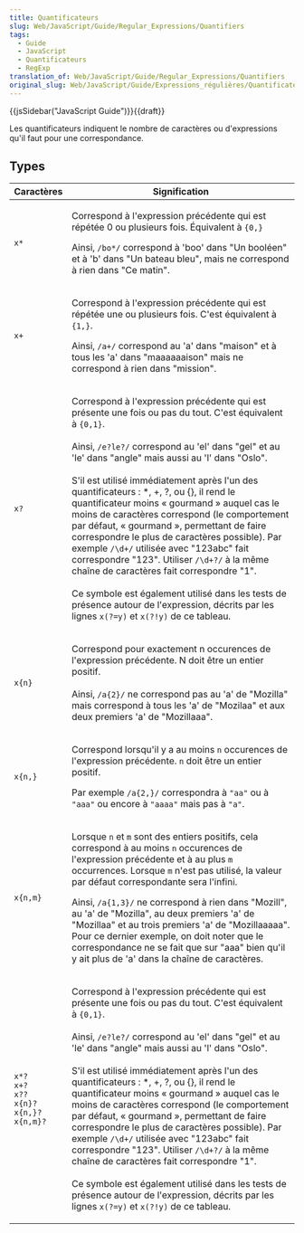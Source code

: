 ```yaml
---
title: Quantificateurs
slug: Web/JavaScript/Guide/Regular_Expressions/Quantifiers
tags:
  - Guide
  - JavaScript
  - Quantificateurs
  - RegExp
translation_of: Web/JavaScript/Guide/Regular_Expressions/Quantifiers
original_slug: Web/JavaScript/Guide/Expressions_régulières/Quantificateurs
---
```

{{jsSidebar("JavaScript Guide")}}{{draft}}

Les quantificateurs indiquent le nombre de caractères ou d'expressions qu'il faut pour une correspondance.

## Types

<table class="standard-table">
  <thead>
    <tr>
      <th scope="col">Caractères</th>
      <th scope="col">Signification</th>
    </tr>
  </thead>
  <tbody>
    <tr>
      <td><code>x*</code></td>
      <td>
        <p>
          Correspond à l'expression précédente qui est répétée 0 ou plusieurs
          fois. Équivalent à <code>{0,}</code>
        </p>
        <p>
          Ainsi, <code>/bo*/</code> correspond à 'boo' dans "Un booléen" et à
          'b' dans "Un bateau bleu", mais ne correspond à rien dans "Ce matin".
        </p>
      </td>
    </tr>
    <tr>
      <td><code>x+</code></td>
      <td>
        <p>
          Correspond à l'expression précédente qui est répétée une ou plusieurs
          fois. C'est équivalent à <code>{1,}</code>.
        </p>
        <p>
          Ainsi, <code>/a+/</code> correspond au 'a' dans "maison" et à tous les
          'a' dans "maaaaaaison" mais ne correspond à rien dans "mission".
        </p>
      </td>
    </tr>
    <tr>
      <td><code>x?</code></td>
      <td>
        <p>
          Correspond à l'expression précédente qui est présente une fois ou pas
          du tout. C'est équivalent à <code>{0,1}</code>.<br /><br />Ainsi,
          <code>/e?le?/</code> correspond au 'el' dans "gel" et au 'le' dans
          "angle" mais aussi au 'l' dans "Oslo".<br /><br />S'il est utilisé
          immédiatement après l'un des quantificateurs : *, +, ?, ou {}, il rend
          le quantificateur moins « gourmand » auquel cas le moins de caractères
          correspond (le comportement par défaut, « gourmand », permettant de
          faire correspondre le plus de caractères possible). Par exemple
          <code>/\d+/</code> utilisée avec "123abc" fait correspondre "123".
          Utiliser <code>/\d+?/</code> à la même chaîne de caractères fait
          correspondre "1".<br /><br />Ce symbole est également utilisé dans les
          tests de présence autour de l'expression, décrits par les lignes
          <code>x(?=y)</code> et <code>x(?!y)</code> de ce tableau.
        </p>
      </td>
    </tr>
    <tr>
      <td><code>x{n}</code></td>
      <td>
        <p>
          Correspond pour exactement n occurences de l'expression précédente. N
          doit être un entier positif.<br /><br />Ainsi, <code>/a{2}/</code> ne
          correspond pas au 'a' de "Mozilla" mais correspond à tous les 'a' de
          "Mozilaa" et aux deux premiers 'a' de "Mozillaaa".
        </p>
      </td>
    </tr>
    <tr>
      <td><code>x{n,}</code></td>
      <td>
        <p>
          Correspond lorsqu'il y a au moins <code>n</code> occurences de
          l'expression précédente. <code>n</code> doit être un entier positif.
        </p>
        <p>
          Par exemple <code>/a{2,}/</code> correspondra à <code>"aa"</code> ou à
          <code>"aaa"</code> ou encore à <code>"aaaa"</code> mais pas à
          <code>"a"</code>.
        </p>
      </td>
    </tr>
    <tr>
      <td><code>x{n,m}</code></td>
      <td>
        <p>
          Lorsque <code>n</code> et <code>m</code> sont des entiers positifs,
          cela correspond à au moins <code>n</code> occurences de l'expression
          précédente et à au plus <code>m</code> occurrences. Lorsque
          <code>m</code> n'est pas utilisé, la valeur par défaut correspondante
          sera l'infini.
        </p>
        <p>
          Ainsi, <code>/a{1,3}/</code> ne correspond à rien dans "Mozill", au
          'a' de "Mozilla", au deux premiers 'a' de "Mozillaa" et au trois
          premiers 'a' de "Mozillaaaaa". Pour ce dernier exemple, on doit noter
          que le correspondance ne se fait que sur "aaa" bien qu'il y ait plus
          de 'a' dans la chaîne de caractères.
        </p>
      </td>
    </tr>
    <tr>
      <td>
        <p>
          <code>x*?</code><br /><code>x+?</code><br /><code>x??</code
          ><br /><code>x{n}?</code><br /><code>x{n,}?</code><br /><code
            >x{n,m}?</code
          >
        </p>
      </td>
      <td>
        <p>
          Correspond à l'expression précédente qui est présente une fois ou pas
          du tout. C'est équivalent à <code>{0,1}</code>.<br /><br />Ainsi,
          <code>/e?le?/</code> correspond au 'el' dans "gel" et au 'le' dans
          "angle" mais aussi au 'l' dans "Oslo".<br /><br />S'il est utilisé
          immédiatement après l'un des quantificateurs : *, +, ?, ou {}, il rend
          le quantificateur moins « gourmand » auquel cas le moins de caractères
          correspond (le comportement par défaut, « gourmand », permettant de
          faire correspondre le plus de caractères possible). Par exemple
          <code>/\d+/</code> utilisée avec "123abc" fait correspondre "123".
          Utiliser <code>/\d+?/</code> à la même chaîne de caractères fait
          correspondre "1".<br /><br />Ce symbole est également utilisé dans les
          tests de présence autour de l'expression, décrits par les lignes
          <code>x(?=y)</code> et <code>x(?!y)</code> de ce tableau.
        </p>
      </td>
    </tr>
  </tbody>
</table>
